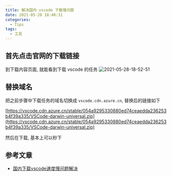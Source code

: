 ```yaml
---
title: 解决国内 vscode 下载慢问题
date: 2021-05-28 18:40:31
categories:
  - Tips
tags:
  - 工具
---
```


## 首先点击官网的下载链接

到下载内容页面, 就能看到下载 vscode 的任务
![2021-05-28-18-52-51](http://handle-note-img.niubishanshan.top/2021-05-28-18-52-51.png)

## 替换域名

把之前步骤中下载任务的域名切换成 `vscode.cdn.azure.cn`, 替换后的链接如下

[https://vscode.cdn.azure.cn/stable/054a9295330880ed74ceaedda236253b4f39a335/VSCode-darwin-universal.zip](https://vscode.cdn.azure.cn/stable/054a9295330880ed74ceaedda236253b4f39a335/VSCode-darwin-universal.zip)

然后在下载, 基本上可以秒下

## 参考文章

- [国内下载vscode速度慢问题解决](https://zhuanlan.zhihu.com/p/112215618)

